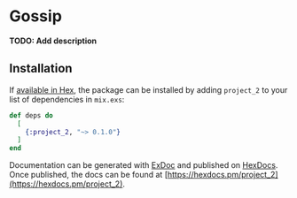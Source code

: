 # Gossip

**TODO: Add description**

## Installation

If [available in Hex](https://hex.pm/docs/publish), the package can be installed
by adding `project_2` to your list of dependencies in `mix.exs`:

```elixir
def deps do
  [
    {:project_2, "~> 0.1.0"}
  ]
end
```

Documentation can be generated with [ExDoc](https://github.com/elixir-lang/ex_doc)
and published on [HexDocs](https://hexdocs.pm). Once published, the docs can
be found at [https://hexdocs.pm/project_2](https://hexdocs.pm/project_2).

